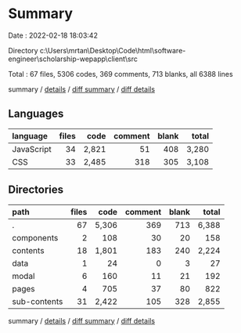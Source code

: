 # Summary

Date : 2022-02-18 18:03:42

Directory c:\Users\mrtan\Desktop\Code\html\software-engineer\scholarship-wepapp\client\src

Total : 67 files,  5306 codes, 369 comments, 713 blanks, all 6388 lines

summary / [details](details.md) / [diff summary](diff.md) / [diff details](diff-details.md)

## Languages
| language | files | code | comment | blank | total |
| :--- | ---: | ---: | ---: | ---: | ---: |
| JavaScript | 34 | 2,821 | 51 | 408 | 3,280 |
| CSS | 33 | 2,485 | 318 | 305 | 3,108 |

## Directories
| path | files | code | comment | blank | total |
| :--- | ---: | ---: | ---: | ---: | ---: |
| . | 67 | 5,306 | 369 | 713 | 6,388 |
| components | 2 | 108 | 30 | 20 | 158 |
| contents | 18 | 1,801 | 183 | 240 | 2,224 |
| data | 1 | 24 | 0 | 3 | 27 |
| modal | 6 | 160 | 11 | 21 | 192 |
| pages | 4 | 705 | 37 | 80 | 822 |
| sub-contents | 31 | 2,422 | 105 | 328 | 2,855 |

summary / [details](details.md) / [diff summary](diff.md) / [diff details](diff-details.md)